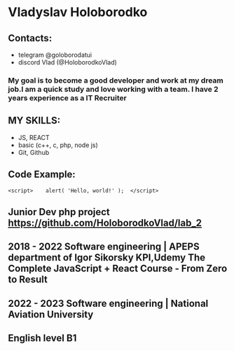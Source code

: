 # Vladyslav Holoborodko
## Contacts: 
 + telegram @goloborodatui 
 + discord Vlad (@HoloborodkoVlad)
### My goal is to become a good developer and work at my dream job.I am a quick study and love working with a team. I have 2 years experience as a IT Recruiter
##  MY SKILLS: 
+ JS, REACT
+ basic (c++, c, php, node js)
+ Git, Github  
##  Code Example:
``` <script>    alert( 'Hello, world!' );  </script> ```
##  Junior Dev php project https://github.com/HoloborodkoVlad/lab_2
## 2018 - 2022 Software engineering | APEPS department of Igor Sikorsky KPI,Udemy The Complete JavaScript + React Course - From Zero to Result
## 2022 - 2023 Software engineering | National Aviation University
##  English level B1 
